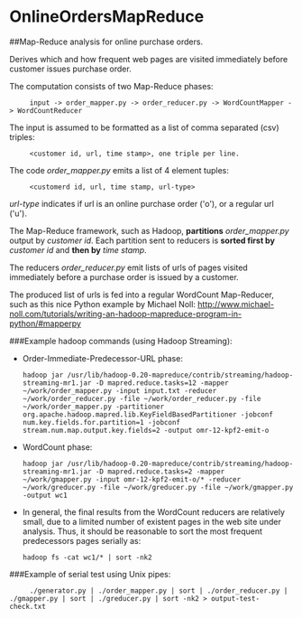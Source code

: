 # OnlineOrdersMapReduce
##Map-Reduce analysis for online purchase orders.

Derives which and how frequent web pages are visited immediately before customer issues purchase order.

The computation consists of two Map-Reduce phases:

         input -> order_mapper.py -> order_reducer.py -> WordCountMapper -> WordCountReducer

The input is assumed to be formatted as a list of comma separated (csv) triples: 
         
         <customer id, url, time stamp>, one triple per line.

The code *order_mapper.py* emits a list of 4 element tuples: 

         <customerd id, url, time stamp, url-type>
   *url-type* indicates if url is an online purchase order ('o'), or a regular url ('u').
   
The Map-Reduce framework, such as Hadoop, **partitions** *order_mapper.py* output by *customer id*. Each partition sent to reducers is **sorted first by** *customer id* and **then by** *time stamp*.

The reducers *order_reducer.py* emit lists of urls of pages visited immediately before a purchase order is issued by a customer.

The produced list of urls is fed into a regular WordCount Map-Reducer, such as this nice Python example by Michael Noll: http://www.michael-noll.com/tutorials/writing-an-hadoop-mapreduce-program-in-python/#mapperpy

###Example hadoop commands (using Hadoop Streaming):
   - Order-Immediate-Predecessor-URL phase: 
   
         hadoop jar /usr/lib/hadoop-0.20-mapreduce/contrib/streaming/hadoop-streaming-mr1.jar -D mapred.reduce.tasks=12 -mapper ~/work/order_mapper.py -input input.txt -reducer ~/work/order_reducer.py -file ~/work/order_reducer.py -file ~/work/order_mapper.py -partitioner org.apache.hadoop.mapred.lib.KeyFieldBasedPartitioner -jobconf num.key.fields.for.partition=1 -jobconf stream.num.map.output.key.fields=2 -output omr-12-kpf2-emit-o

   - WordCount phase: 
   
         hadoop jar /usr/lib/hadoop-0.20-mapreduce/contrib/streaming/hadoop-streaming-mr1.jar -D mapred.reduce.tasks=2 -mapper ~/work/gmapper.py -input omr-12-kpf2-emit-o/* -reducer ~/work/greducer.py -file ~/work/greducer.py -file ~/work/gmapper.py -output wc1

   - In general, the final results from the WordCount reducers are relatively small, due to a limited number of existent pages in the web site under analysis. Thus, it should be reasonable to sort the most frequent predecessors pages serially as:

         hadoop fs -cat wc1/* | sort -nk2   

###Example of serial test using Unix pipes:

         ./generator.py | ./order_mapper.py | sort | ./order_reducer.py | ./gmapper.py | sort | ./greducer.py | sort -nk2 > output-test-check.txt


